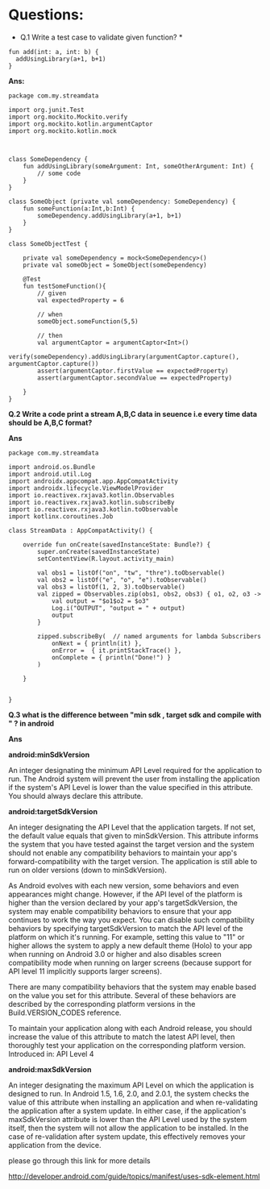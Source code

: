
# **Questions:**
* Q.1  Write a test case to validate given function? *
```
fun add(int: a, int: b) {
  addUsingLibrary(a+1, b+1)
}
```
**Ans:**
```
package com.my.streamdata

import org.junit.Test
import org.mockito.Mockito.verify
import org.mockito.kotlin.argumentCaptor
import org.mockito.kotlin.mock



class SomeDependency {
    fun addUsingLibrary(someArgument: Int, someOtherArgument: Int) {
        // some code
    }
}

class SomeObject (private val someDependency: SomeDependency) {
    fun someFunction(a:Int,b:Int) {
        someDependency.addUsingLibrary(a+1, b+1)
    }
}

class SomeObjectTest {

    private val someDependency = mock<SomeDependency>()
    private val someObject = SomeObject(someDependency)

    @Test
    fun testSomeFunction(){
        // given
        val expectedProperty = 6

        // when
        someObject.someFunction(5,5)

        // then
        val argumentCaptor = argumentCaptor<Int>()
        verify(someDependency).addUsingLibrary(argumentCaptor.capture(), argumentCaptor.capture())
        assert(argumentCaptor.firstValue == expectedProperty)
        assert(argumentCaptor.secondValue == expectedProperty)

    }
}
```

**Q.2  Write a code print a stream A,B,C data in seuence i.e every time data should be A,B,C format?**

**Ans**

```
package com.my.streamdata

import android.os.Bundle
import android.util.Log
import androidx.appcompat.app.AppCompatActivity
import androidx.lifecycle.ViewModelProvider
import io.reactivex.rxjava3.kotlin.Observables
import io.reactivex.rxjava3.kotlin.subscribeBy
import io.reactivex.rxjava3.kotlin.toObservable
import kotlinx.coroutines.Job

class StreamData : AppCompatActivity() {

    override fun onCreate(savedInstanceState: Bundle?) {
        super.onCreate(savedInstanceState)
        setContentView(R.layout.activity_main)

        val obs1 = listOf("on", "tw", "thre").toObservable()
        val obs2 = listOf("e", "o", "e").toObservable()
        val obs3 = listOf(1, 2, 3).toObservable()
        val zipped = Observables.zip(obs1, obs2, obs3) { o1, o2, o3 ->
            val output = "$o1$o2 = $o3"
            Log.i("OUTPUT", "output = " + output)
            output
        }

        zipped.subscribeBy(  // named arguments for lambda Subscribers
            onNext = { println(it) },
            onError =  { it.printStackTrace() },
            onComplete = { println("Done!") }
        )

    }


}

```

**Q.3  what is the difference between "min sdk , target sdk and compile with " ? in android**

**Ans**

**android:minSdkVersion**

An integer designating the minimum API Level required for the application to run. The Android system will prevent the user from installing the application if the system's API Level is lower than the value specified in this attribute. You should always declare this attribute.

**android:targetSdkVersion**

An integer designating the API Level that the application targets. If not set, the default value equals that given to minSdkVersion. This attribute informs the system that you have tested against the target version and the system should not enable any compatibility behaviors to maintain your app's forward-compatibility with the target version. The application is still able to run on older versions (down to minSdkVersion).

As Android evolves with each new version, some behaviors and even appearances might change. However, if the API level of the platform is higher than the version declared by your app's targetSdkVersion, the system may enable compatibility behaviors to ensure that your app continues to work the way you expect. You can disable such compatibility behaviors by specifying targetSdkVersion to match the API level of the platform on which it's running. For example, setting this value to "11" or higher allows the system to apply a new default theme (Holo) to your app when running on Android 3.0 or higher and also disables screen compatibility mode when running on larger screens (because support for API level 11 implicitly supports larger screens).

There are many compatibility behaviors that the system may enable based on the value you set for this attribute. Several of these behaviors are described by the corresponding platform versions in the Build.VERSION_CODES reference.

To maintain your application along with each Android release, you should increase the value of this attribute to match the latest API level, then thoroughly test your application on the corresponding platform version. Introduced in: API Level 4

**android:maxSdkVersion**

An integer designating the maximum API Level on which the application is designed to run. In Android 1.5, 1.6, 2.0, and 2.0.1, the system checks the value of this attribute when installing an application and when re-validating the application after a system update. In either case, if the application's maxSdkVersion attribute is lower than the API Level used by the system itself, then the system will not allow the application to be installed. In the case of re-validation after system update, this effectively removes your application from the device.

please go through this link for more details

http://developer.android.com/guide/topics/manifest/uses-sdk-element.html

